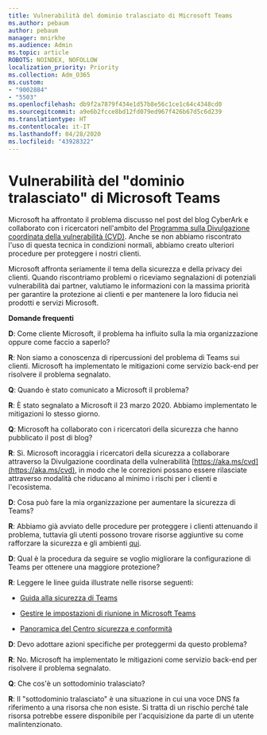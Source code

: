```yaml
---
title: Vulnerabilità del dominio tralasciato di Microsoft Teams
ms.author: pebaum
author: pebaum
manager: mnirkhe
ms.audience: Admin
ms.topic: article
ROBOTS: NOINDEX, NOFOLLOW
localization_priority: Priority
ms.collection: Adm_O365
ms.custom:
- "9002884"
- "5503"
ms.openlocfilehash: db9f2a7879f434e1d57b8e56c1ce1c64c4348cd0
ms.sourcegitcommit: a9e6b2fcce8bd12fd079ed967f426b67d5c6d239
ms.translationtype: HT
ms.contentlocale: it-IT
ms.lasthandoff: 04/28/2020
ms.locfileid: "43928322"
---
```

# <a name="microsoft-teams-dangling-domain-vulnerability"></a>Vulnerabilità del "dominio tralasciato" di Microsoft Teams

Microsoft ha affrontato il problema discusso nel post del blog CyberArk e collaborato con i ricercatori nell'ambito del [Programma sulla Divulgazione coordinata della vulnerabilità (CVD)](https://aka.ms/cvd). Anche se non abbiamo riscontrato l'uso di questa tecnica in condizioni normali, abbiamo creato ulteriori procedure per proteggere i nostri clienti.

Microsoft affronta seriamente il tema della sicurezza e della privacy dei clienti. Quando riscontriamo problemi o riceviamo segnalazioni di potenziali vulnerabilità dai partner, valutiamo le informazioni con la massima priorità per garantire la protezione ai clienti e per mantenere la loro fiducia nei prodotti e servizi Microsoft.

**Domande frequenti**

**D**: Come cliente Microsoft, il problema ha influito sulla la mia organizzazione oppure come faccio a saperlo?

**R**: Non siamo a conoscenza di ripercussioni del problema di Teams sui clienti. Microsoft ha implementato le mitigazioni come servizio back-end per risolvere il problema segnalato.

**Q**: Quando è stato comunicato a Microsoft il problema?

**R**: È stato segnalato a Microsoft il 23 marzo 2020. Abbiamo implementato le mitigazioni lo stesso giorno.

**Q**: Microsoft ha collaborato con i ricercatori della sicurezza che hanno pubblicato il post di blog?

**R**: Sì. Microsoft incoraggia i ricercatori della sicurezza a collaborare attraverso la Divulgazione coordinata della vulnerabilità [https://aka.ms/cvd](https://aka.ms/cvd), in modo che le correzioni possano essere rilasciate attraverso modalità che riducano al minimo i rischi per i clienti e l'ecosistema.  

**D**: Cosa può fare la mia organizzazione per aumentare la sicurezza di Teams?  

**R**: Abbiamo già avviato delle procedure per proteggere i clienti attenuando il problema, tuttavia gli utenti possono trovare risorse aggiuntive su come rafforzare la sicurezza e gli ambienti [qui](https://www.microsoft.com/microsoft-365/blog/2020/04/06/it-professionals-privacy-security-microsoft-teams/).  

**D**: Qual è la procedura da seguire se voglio migliorare la configurazione di Teams per ottenere una maggiore protezione?

**R**: Leggere le linee guida illustrate nelle risorse seguenti: 

- [Guida alla sicurezza di Teams](https://docs.microsoft.com/microsoftteams/teams-security-guide)

- [Gestire le impostazioni di riunione in Microsoft Teams](https://docs.microsoft.com/microsoftteams/meeting-settings-in-teams)

- [Panoramica del Centro sicurezza e conformità](https://docs.microsoft.com/microsoftteams/security-compliance-overview)

**D**: Devo adottare azioni specifiche per proteggermi da questo problema?

**R**: No. Microsoft ha implementato le mitigazioni come servizio back-end per risolvere il problema segnalato.

**Q**: Che cos'è un sottodominio tralasciato?

**R**: Il "sottodominio tralasciato" è una situazione in cui una voce DNS fa riferimento a una risorsa che non esiste.  Si tratta di un rischio perché tale risorsa potrebbe essere disponibile per l'acquisizione da parte di un utente malintenzionato.
